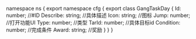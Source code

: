 namespace ns {
	export namespace cfg {
		export class GangTaskDay {
			Id: number;		//#ID
			Describe: string;		//具体描述
			Icon: string;		//图标
			Jump: number;		//打开功能UI
			Type: number;		//类型
			TarId: number;		//具体目标id
			Condition: number;		//完成条件
			Award: string;		//奖励
		}
	}
}